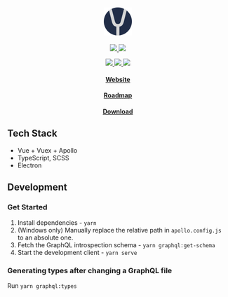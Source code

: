 <h3 align="center">
  <a href="https://yuna.moe" target="_blank">
    <img src="public/icons/64x64.png" alt="Yuna"/>
  </a>
</h3>

<p align="center">
  <a href="https://github.com/BeeeQueue/yuna/releases">
    <img src="https://img.shields.io/badge/platforms-win%20%7C%20linux%20%7C%20mac-lightgrey.svg"/>
  </a>

  <a href="https://github.com/BeeeQueue/yuna/releases">
    <img src="https://img.shields.io/github/release-pre/beeequeue/yuna.svg"/>
  </a>
</p>

<p align="center">
  <a href="https://david-dm.org/beeequeue/yuna">
    <img src="https://img.shields.io/david/beeequeue/yuna.svg"/>
  </a>

  <a href="https://travis-ci.org/BeeeQueue/yuna">
    <img src="https://travis-ci.org/BeeeQueue/yuna.svg?branch=master"/>
  </a>

  <a href="https://github.com/prettier/prettier">
    <img src="https://img.shields.io/badge/code_style-prettier-ff69b4.svg"/>
  </a>
</p>

<h4 align="center">
  <a href="https://yuna.moe" target="_blank">Website</a>
</h4>
<h4 align="center">
  <a href="https://github.com/BeeeQueue/yuna/projects" target="_blank">Roadmap</a>
</h4>
<h4 align="center">
  <a href="https://github.com/BeeeQueue/yuna/releases" target="_blank">Download</a>
</h4>

## Tech Stack

- Vue + Vuex + Apollo
- TypeScript, SCSS
- Electron

## Development

### Get Started

1. Install dependencies - `yarn`
1. (Windows only) Manually replace the relative path in `apollo.config.js` to an absolute one.
1. Fetch the GraphQL introspection schema - `yarn graphql:get-schema`
1. Start the development client - `yarn serve`

### Generating types after changing a GraphQL file

Run `yarn graphql:types`
